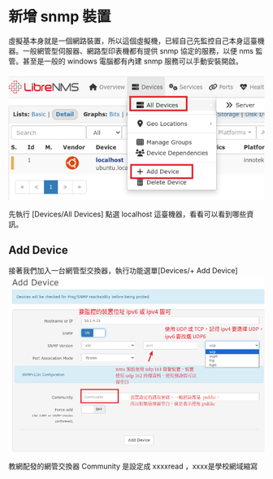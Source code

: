 # 新增 snmp 裝置

虛擬基本身就是一個網路裝置，所以這個虛擬機，已經自己先監控自己本身這臺機器。一般網管型伺服器、網路型印表機都有提供 snmp 協定的服務，以便 nms 監管。甚至是一般的 windows 電腦都有內建 snmp 服務可以手動安裝開啟。

![](2023-12-15-19-26-38.png)

先執行 [Devices/All Devices] 點選 localhost 這臺機器，看看可以看到哪些資訊。 

## Add Device
接著我們加入一台網管型交換器，執行功能選單[Devices/+ Add Device]
![](2023-12-15-20-04-11.png)

教網配發的網管交換器 Community 是設定成 xxxxread ，xxxx是學校網域縮寫

